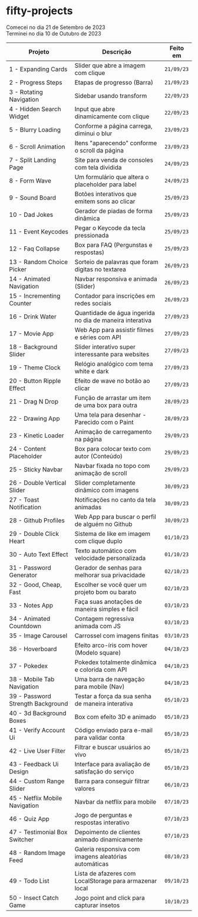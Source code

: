 # fifty-projects

Comecei no dia 21 de Setembro de 2023 <br> Terminei no dia 10 de Outubro de 2023

| Projeto | Descrição | Feito em |
| --- | --- | --- |
| 1 - Expanding Cards | Slider que abre a imagem com clique | `21/09/23` |
| 2 - Progress Steps | Etapas de progresso (Barra) | `21/09/23` |
| 3 - Rotating Navigation | Sidebar usando transform | `22/09/23` |
| 4 - Hidden Search Widget | Input que abre dinamicamente com clique | `22/09/23` |
| 5 - Blurry Loading | Conforme a página carrega, diminui o blur | `23/09/23` |
| 6 - Scroll Animation | Itens "aparecendo" conforme o scroll da página | `23/09/23` |
| 7 - Split Landing Page | Site para venda de consoles com tela dividida | `24/09/23` |
| 8 - Form Wave | Um formulário que altera o placeholder para label | `24/09/23` |
| 9 - Sound Board | Botões interativos que emitem sons ao clicar | `25/09/23` |
| 10 - Dad Jokes | Gerador de piadas de forma dinâmica | `25/09/23` |
| 11 - Event Keycodes | Pegar o Keycode da tecla pressionada | `25/09/23` |
| 12 - Faq Collapse | Box para FAQ (Pergunstas e respostas) | `25/09/23` |
| 13 - Random Choice Picker | Sorteio de palavras que foram digitas no textarea | `26/09/23` |
| 14 - Animated Navigation | Navbar responsiva e animada (Slider) | `26/09/23` |
| 15 - Incrementing Counter | Contador para inscrições em redes sociais | `26/09/23` |
| 16 - Drink Water | Quantidade de água ingerida no dia de maneira interativa | `27/09/23` |
| 17 - Movie App | Web App para assistir filmes e séries com API | `27/09/23` |
| 18 - Background Slider | Slider interativo super interessante para websites | `27/09/23` |
| 19 - Theme Clock | Relógio analógico com tema white e dark | `27/09/23` |
| 20 - Button Ripple Effect | Efeito de wave no botão ao clicar | `27/09/23` | <!-- Parece muito com aqueles de framework css -->
| 21 - Drag N Drop | Função de arrastar um item de uma box para outra | `28/09/23` |
| 22 - Drawing App | Uma tela para desenhar - Parecido com o Paint | `28/09/23` |
| 23 - Kinetic Loader | Animação de carregamento na página | `29/09/23` |
| 24 - Content Placeholder | Box para colocar texto com autor (Conteúdo) | `29/09/23` |
| 25 - Sticky Navbar | Navbar fixada no topo com animação de scroll | `29/09/23` |
| 26 - Double Vertical Slider | Slider completamente dinâmico com imagens | `30/09/23` | <!-- Implementar isso em futuros projetos... Ótima ideia -->
| 27 - Toast Notification | Notificações no canto da tela animadas | `30/09/23` |
| 28 - Github Profiles | Web App para buscar o perfil de alguém no Github | `30/09/23` | <!-- Fazer o layout mobile -->
| 29 - Double Click Heart | Sistema de like em imagem com clique duplo | `01/10/23` |
| 30 - Auto Text Effect | Texto automático com velocidade personalizada | `01/10/23` |
| 31 - Password Generator | Gerador de senhas para melhorar sua privacidade | `02/10/23` |
| 32 - Good, Cheap, Fast | Escolher se você quer um projeto bom ou barato | `02/10/23` |
| 33 - Notes App | Faça suas anotações de maneira simples e fácil | `03/10/23` |
| 34 - Animated Countdown | Contagem regressiva animada com JS | `03/10/23` |
| 35 - Image Carousel | Carrossel com imagens finitas | `03/10/23` |
| 36 - Hoverboard | Efeito arco-íris com hover (Modelo square) | `04/10/23` |
| 37 - Pokedex | Pokedex totalmente dinâmica e colorida com API | `04/10/23` | <!-- Usar a ideia no meu projeto pessoal -->
| 38 - Mobile Tab Navigation | Uma barra de navegação para mobile (Nav) | `04/10/23` |
| 39 - Password Strength Background | Testar a força da sua senha  de maneira interativa | `05/10/23` |
| 40 - 3d Background Boxes | Box com efeito 3D e animado | `05/10/23` |
| 41 - Verify Account Ui | Código enviado para e-mail para validar conta | `05/10/23` |
| 42 - Live User Filter | Filtrar e buscar usuários ao vivo | `05/10/23` |
| 43 - Feedback Ui Design | Interface para avaliação de satisfação do serviço | `05/10/23` |
| 44 - Custom Range Slider | Barra para conseguir filtrar valores | `06/10/23` |
| 45 - Netflix Mobile Navigation | Navbar da netflix para mobile | `07/10/23` |
| 46 - Quiz App | Jogo de perguntas e respostas interativo | `07/10/23` |
| 47 - Testimonial Box Switcher | Depoimento de clientes animado dinamicamente | `07/10/23` |
| 48 - Random Image Feed | Galeria responsiva com imagens aleatórias automáticas | `08/10/23` |
| 49 - Todo List | Lista de afazeres com LocalStorage para armazenar local | `09/10/23` | <!-- Fazer esses mesmo sistema e utilizar deploy para uso pessoal -->
| 50 - Insect Catch Game | Jogo point and click para capturar insetos | `10/10/23` | <!-- Usar a ideia para dar continuidade no meu jogo js -->


<!--     | x | x | `` |     -->



